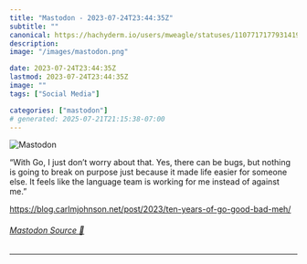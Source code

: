 ```yaml
---
title: "Mastodon - 2023-07-24T23:44:35Z"
subtitle: ""
canonical: https://hachyderm.io/users/mweagle/statuses/110771717793141940
description:
image: "/images/mastodon.png"

date: 2023-07-24T23:44:35Z
lastmod: 2023-07-24T23:44:35Z
image: ""
tags: ["Social Media"]

categories: ["mastodon"]
# generated: 2025-07-21T21:15:38-07:00
---
```

![Mastodon](/images/mastodon.png)

<p>“With Go, I just don’t worry about that. Yes, there can be bugs, but nothing is going to break on purpose just because it made life easier for someone else. It feels like the language team is working for me instead of against me.”</p><p><a href="https://blog.carlmjohnson.net/post/2023/ten-years-of-go-good-bad-meh/" target="_blank" rel="nofollow noopener noreferrer" translate="no"><span class="invisible">https://</span><span class="ellipsis">blog.carlmjohnson.net/post/202</span><span class="invisible">3/ten-years-of-go-good-bad-meh/</span></a></p>


###### [Mastodon Source 🐘](https://hachyderm.io/@mweagle/110771717793141940)

___
